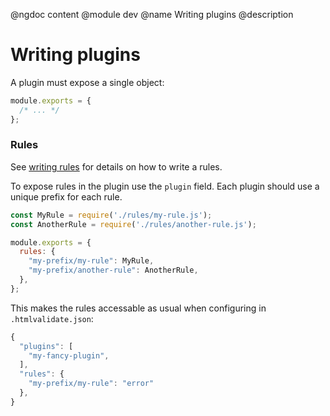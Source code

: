@ngdoc content
@module dev
@name Writing plugins
@description

Writing plugins
===============

A plugin must expose a single object:

```js
module.exports = {
  /* ... */
};
```

### Rules

See [writing rules](/dev/writing-rules.html) for details on how to write a rules.

To expose rules in the plugin use the `plugin` field. Each plugin should use a
unique prefix for each rule.

```js
const MyRule = require('./rules/my-rule.js');
const AnotherRule = require('./rules/another-rule.js');

module.exports = {
  rules: {
    "my-prefix/my-rule": MyRule,
    "my-prefix/another-rule": AnotherRule,
  },
};
```

This makes the rules accessable as usual when configuring in
`.htmlvalidate.json`:

```js
{
  "plugins": [
    "my-fancy-plugin",
  ],
  "rules": {
    "my-prefix/my-rule": "error"
  },
}
```
